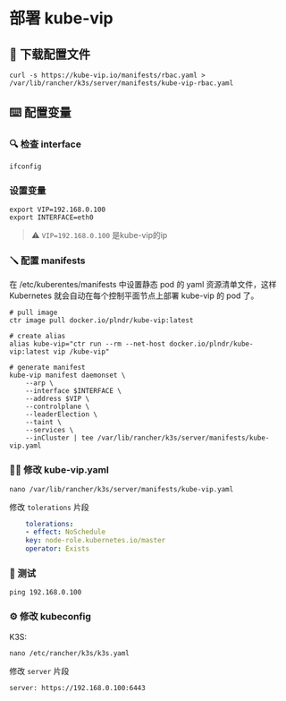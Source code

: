 # 部署 kube-vip

## 📃 下载配置文件
```
curl -s https://kube-vip.io/manifests/rbac.yaml > /var/lib/rancher/k3s/server/manifests/kube-vip-rbac.yaml
```

## ⌨️ 配置变量

### 🔍 检查 interface
```
ifconfig 
```

### 设置变量

``` shell
export VIP=192.168.0.100
export INTERFACE=eth0
```
> ⚠️ ```VIP=192.168.0.100``` 是kube-vip的ip

### 🪛 配置 manifests
在 /etc/kuberentes/manifests 中设置静态 pod 的 yaml 资源清单文件，这样 Kubernetes 就会自动在每个控制平面节点上部署 kube-vip 的 pod 了。

``` shell
# pull image
ctr image pull docker.io/plndr/kube-vip:latest

# create alias
alias kube-vip="ctr run --rm --net-host docker.io/plndr/kube-vip:latest vip /kube-vip"

# generate manifest
kube-vip manifest daemonset \
    --arp \
    --interface $INTERFACE \
    --address $VIP \
    --controlplane \
    --leaderElection \
    --taint \
    --services \
    --inCluster | tee /var/lib/rancher/k3s/server/manifests/kube-vip.yaml
```

### 👩‍🔧 修改 kube-vip.yaml 

``` shell
nano /var/lib/rancher/k3s/server/manifests/kube-vip.yaml
```

修改 ```tolerations``` 片段

``` yaml
    tolerations:
    - effect: NoSchedule
    key: node-role.kubernetes.io/master
    operator: Exists
```

### 🧪 测试 
```
ping 192.168.0.100
```

### ⚙️ 修改 kubeconfig

K3S: 
``` shell
nano /etc/rancher/k3s/k3s.yaml
```

修改 ```server``` 片段

```
server: https://192.168.0.100:6443
```


